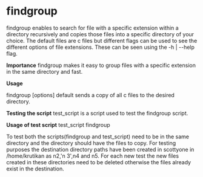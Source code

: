 # findgroup
findgroup enables to search for file with a specific extension within a directory recursively and copies those files into a specific directory of your choice. The default files are c files but different flags can be used to see the different options of file extensions. These can be seen using the -h | --help flag. 

**Importance**
findgroup makes it easy to group files with a specific extension in the same directory and fast.

**Usage**

findgroup [options] <directory path>
  default sends a copy of all c files to the desired directory. 
  
  **Testing the script**
  test_script is a script used to test the findgroup script.
  
  **Usage of test script**
  test_script findgroup
  
  To test both the scripts(findgroup and test_script) need to be in the same directory and the directory should have the files to copy. 
  For testing purposes the destination directory paths have been created in scottyone in /home/krutikan as n2,'n 3',n4 and n5.
  For each new test the new files created in these directories need to be deleted otherwise the files already exist in the destination.
